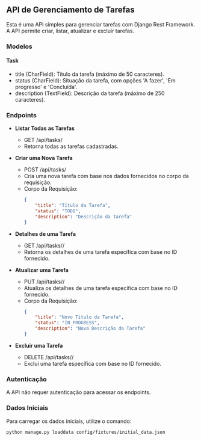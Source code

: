 ## API de Gerenciamento de Tarefas

Esta é uma API simples para gerenciar tarefas com Django Rest Framework. A API permite criar, listar, atualizar e excluir tarefas.

### Modelos

#### Task

- title (CharField): Título da tarefa (máximo de 50 caracteres).
- status (CharField): Situação da tarefa, com opções 'A fazer', 'Em progresso' e 'Concluída'.
- description (TextField): Descrição da tarefa (máximo de 250 caracteres).

### Endpoints

- **Listar Todas as Tarefas**
  - GET /api/tasks/
  - Retorna todas as tarefas cadastradas.

- **Criar uma Nova Tarefa**
  - POST /api/tasks/
  - Cria uma nova tarefa com base nos dados fornecidos no corpo da requisição.
  - Corpo da Requisição:
    ```json
    {
        "title": "Título da Tarefa",
        "status": "TODO",
        "description": "Descrição da Tarefa"
    }
    ```

- **Detalhes de uma Tarefa**
  - GET /api/tasks/<id>/
  - Retorna os detalhes de uma tarefa específica com base no ID fornecido.

- **Atualizar uma Tarefa**
  - PUT /api/tasks/<id>/
  - Atualiza os detalhes de uma tarefa específica com base no ID fornecido.
  - Corpo da Requisição:
    ```json
    {
        "title": "Novo Título da Tarefa",
        "status": "IN_PROGRESS",
        "description": "Nova Descrição da Tarefa"
    }
    ```

- **Excluir uma Tarefa**
  - DELETE /api/tasks/<id>/
  - Exclui uma tarefa específica com base no ID fornecido.

### Autenticação

A API não requer autenticação para acessar os endpoints.

### Dados Iniciais

Para carregar os dados iniciais, utilize o comando:

```bash
python manage.py loaddata config/fixtures/initial_data.json
